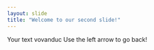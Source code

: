 ```yaml
---
layout: slide
title: "Welcome to our second slide!"
---
```

Your text vovanduc
Use the left arrow to go back!
